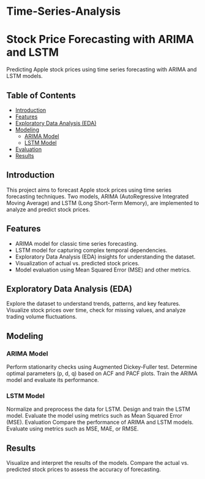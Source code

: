 # Time-Series-Analysis

# Stock Price Forecasting with ARIMA and LSTM

Predicting Apple stock prices using time series forecasting with ARIMA and LSTM models.

## Table of Contents

- [Introduction](#introduction)
- [Features](#features)
- [Exploratory Data Analysis (EDA)](#exploratory-data-analysis-eda)
- [Modeling](#modeling)
  - [ARIMA Model](#arima-model)
  - [LSTM Model](#lstm-model)
- [Evaluation](#evaluation)
- [Results](#results)

## Introduction

This project aims to forecast Apple stock prices using time series forecasting techniques. Two models, ARIMA (AutoRegressive Integrated Moving Average) and LSTM (Long Short-Term Memory), are implemented to analyze and predict stock prices.

## Features

- ARIMA model for classic time series forecasting.
- LSTM model for capturing complex temporal dependencies.
- Exploratory Data Analysis (EDA) insights for understanding the dataset.
- Visualization of actual vs. predicted stock prices.
- Model evaluation using Mean Squared Error (MSE) and other metrics.

## Exploratory Data Analysis (EDA)

Explore the dataset to understand trends, patterns, and key features. Visualize stock prices over time, check for missing values, and analyze trading volume fluctuations.

## Modeling

### ARIMA Model

Perform stationarity checks using Augmented Dickey-Fuller test.
Determine optimal parameters (p, d, q) based on ACF and PACF plots.
Train the ARIMA model and evaluate its performance.

### LSTM Model

Normalize and preprocess the data for LSTM.
Design and train the LSTM model.
Evaluate the model using metrics such as Mean Squared Error (MSE).
Evaluation
Compare the performance of ARIMA and LSTM models. Evaluate using metrics such as MSE, MAE, or RMSE.

## Results

Visualize and interpret the results of the models. Compare the actual vs. predicted stock prices to assess the accuracy of forecasting.

